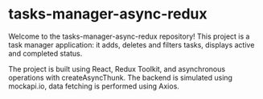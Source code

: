 # tasks-manager-async-redux

Welcome to the tasks-manager-async-redux repository!
 This project is a task manager application: it adds, deletes and filters tasks, displays active and completed status.

 The project is built using React, Redux Toolkit, and asynchronous operations with createAsyncThunk. The backend is simulated using mockapi.io, data fetching is performed using Axios. 


